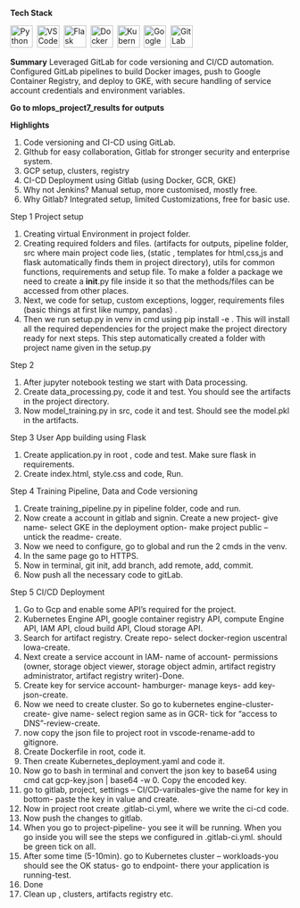 **Tech Stack**
<p align="left"> 
  <img src="https://cdn.jsdelivr.net/gh/devicons/devicon/icons/python/python-original.svg" title="Python" alt="Python" width="40" height="40"/>&nbsp; 
  <img src="https://cdn.jsdelivr.net/gh/devicons/devicon/icons/vscode/vscode-original.svg" title="VS Code" alt="VS Code" width="40" height="40"/>&nbsp; 
  <img src="https://cdn.jsdelivr.net/gh/devicons/devicon/icons/flask/flask-original.svg" title="Flask" alt="Flask" width="40" height="40"/>&nbsp; 
  <img src="https://cdn.jsdelivr.net/gh/devicons/devicon/icons/docker/docker-original.svg" title="Docker" alt="Docker" width="40" height="40"/>&nbsp; 
  <img src="https://cdn.jsdelivr.net/gh/devicons/devicon/icons/kubernetes/kubernetes-plain.svg" title="Kubernetes" alt="Kubernetes" width="40" height="40"/>&nbsp; 
  <img src="https://cdn.jsdelivr.net/gh/devicons/devicon/icons/googlecloud/googlecloud-original.svg" title="GKE" alt="Google Cloud / GKE" width="40" height="40"/>&nbsp; 
  <img src="https://cdn.jsdelivr.net/gh/devicons/devicon/icons/gitlab/gitlab-original.svg" title="GitLab" alt="GitLab" width="40" height="40"/>&nbsp; </p>

**Summary**
Leveraged GitLab for code versioning and CI/CD automation. Configured GitLab pipelines to build Docker images, push to Google Container Registry, and deploy to GKE, with secure handling of service account credentials and environment variables.

**Go to mlops_project7_results for outputs**

**Highlights**

1.	Code versioning and CI-CD using GitLab.
2.	GIthub for easy collaboration, Gitlab for stronger security and enterprise system.
3.	GCP setup, clusters, registry
4.	CI-CD Deployment using Gitlab (using Docker, GCR, GKE)
5.	Why not Jenkins? Manual setup, more customised, mostly free.
6.	Why Gitlab? Integrated setup, limited Customizations, free for basic use.

Step 1
Project setup
1.	Creating virtual Environment in project folder.
2.	Creating required folders and files. (artifacts for outputs, pipeline folder, src where main project code lies, (static , templates for html,css,js and flask automatically finds them in project directory), utils for common functions, requirements and setup file. To make a folder a package we need to create a __init__.py file inside it so that the methods/files can be accessed from other places.
3.	Next, we code for setup, custom exceptions, logger, requirements files (basic things at first like numpy, pandas) .
4.	Then we run setup.py in venv in cmd using pip install -e . This will install all the required dependencies for the project make the project directory ready for next steps. This step automatically created a folder with project name given in the setup.py

Step 2
1.	After jupyter notebook testing we start with Data processing.
2.	Create data_processing.py, code it and test. You should see the artifacts in the project directory.
3.	Now model_training.py in src, code it and test. Should see the model.pkl in the artifacts.

Step 3
User App building using Flask
1.	Create application.py in root , code and test. Make sure flask in requirements.
2.	Create index.html, style.css and code, Run.

Step 4
Training Pipeline, Data and Code versioning
1.	Create training_pipeline.py in pipeline folder, code and run.
2.	Now create a account in gitlab and signin. Create a new project- give name- select GKE in the deployment option- make project public – untick the readme- create.
3.	Now we need to configure, go to global and run the 2 cmds in the venv.
4.	In the same page go to HTTPS.
5.	Now in terminal, git init, add branch, add remote, add, commit.
6.	Now push all the necessary code to gitLab.

Step 5
CI/CD Deployment 
1.	Go to Gcp and enable some API’s required for the project. 
2.	Kubernetes Engine API, google container registry API, compute Engine API, IAM API, cloud build API, Cloud storage API.
3.	Search for artifact registry. Create repo- select docker-region uscentral lowa-create.
4.	Next create a service account in IAM- name of account- permissions (owner, storage object viewer, storage object admin, artifact registry administrator, artifact registry writer)-Done.
5.	Create key for service account- hamburger- manage keys- add key- json-create.
6.	Now we need to create cluster. So go to kubernetes engine-cluster- create- give name- select region same as in GCR- tick for “access to DNS”-review-create.
7.	now copy the json file to project root in vscode-rename-add to gitignore.
8.	Create Dockerfile in root, code it.
9.	Then create Kubernetes_deployment.yaml and code it.
10.	Now go to bash in terminal and convert the json key to base64 using cmd cat gcp-key.json | base64 -w 0. Copy the encoded key.
11.	go to gitlab, project, settings – CI/CD-varibales-give the name for key in bottom- paste the key in value and create.
12.	Now in project root create .gitlab-ci.yml, where we write the ci-cd code.
13.	Now push the changes to gitlab.
14.	When you go to project-pipeline- you see it will be running. When you go inside you will see the steps we configured in .gitlab-ci.yml. should be green tick on all.
15.	 After some time (5-10min). go to Kubernetes cluster – workloads-you should see the OK status- go to endpoint- there your application is running-test.
16.	Done
17.	Clean up , clusters, artifacts registry etc.
